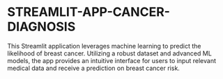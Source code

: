 # STREAMLIT-APP-CANCER-DIAGNOSIS
This Streamlit application leverages machine learning to predict the likelihood of breast cancer. Utilizing a robust dataset and advanced ML models, the app provides an intuitive interface for users to input relevant medical data and receive a prediction on breast cancer risk. 
